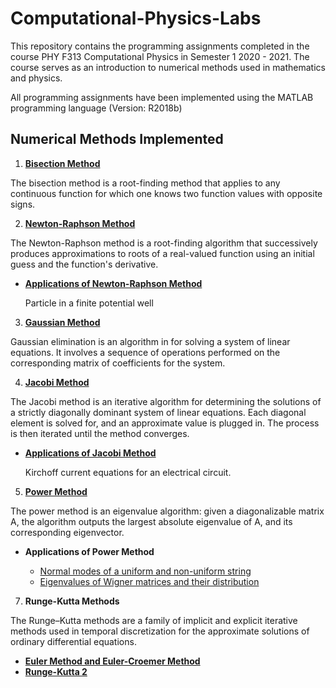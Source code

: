 # Computational-Physics-Labs

This repository contains the programming assignments completed in the course PHY F313 Computational Physics in Semester 1 2020 - 2021. The course serves as an introduction to numerical methods used in mathematics and physics. 

All programming assignments have been implemented using the MATLAB programming language (Version: R2018b)

 
## Numerical Methods Implemented

1. [**Bisection Method**](Lab%201)

The bisection method is a root-finding method that applies to any continuous function for which one knows two function values with opposite signs.  

2.  [**Newton-Raphson Method**](Lab%202)

The Newton-Raphson method is a root-finding algorithm that successively produces approximations to roots of a real-valued function using an initial guess and the function's derivative. 

   - [**Applications of Newton-Raphson Method**](Lab%203)
   
     Particle in a finite potential well
     

3. [**Gaussian Method**](Lab%204)

Gaussian elimination is an algorithm in for solving a system of linear equations. It involves a sequence of operations performed on the corresponding matrix of coefficients for the system.

4. [**Jacobi Method**](Lab%205)

The Jacobi method is an iterative algorithm for determining the solutions of a strictly diagonally dominant system of linear equations. Each diagonal element is solved for, and an approximate value is plugged in. The process is then iterated until the method converges.

   - [**Applications of Jacobi Method**](Lab%205)
   
     Kirchoff current equations for an electrical circuit.

5. [**Power Method**](Lab%206)

The power method is an eigenvalue algorithm: given a diagonalizable matrix A, the algorithm outputs the largest absolute eigenvalue of A, and its corresponding eigenvector.

  - **Applications of Power Method**

    - [Normal modes of a uniform and non-uniform string](Lab%207) 
    - [Eigenvalues of Wigner matrices and their distribution](Lab%208)


7. **Runge-Kutta Methods**

The Runge–Kutta methods are a family of implicit and explicit iterative methods used in temporal discretization for the approximate solutions of ordinary differential equations.

  - [**Euler Method and Euler-Croemer Method**](Lab%209)
  - [**Runge-Kutta 2**](Lab%210)
